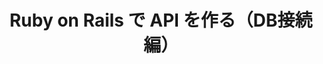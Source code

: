 ---
isDraft: true
title: Ruby on Rails で API を作る（DB接続編）
category: tech
tags: [rails]
description: 著名な Web バックエンドフレームワークである Ruby on Rails を学び、 API を作ります。第2回のこの記事では、Rails に PostgreSQLを接続したいと思います。
publishDate: 2024-11-06T22:51:37+09:00
updateDate: 2024-11-06T22:51:37+09:00
relatedArticles: [rails-tutorial-1]
---